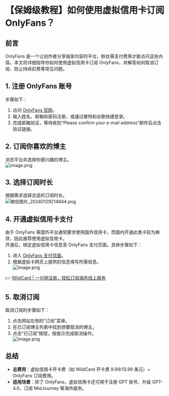 # 【保姆级教程】如何使用虚拟信用卡订阅OnlyFans？

## 前言
OnlyFans 是一个让创作者分享独家内容的平台，粉丝需支付费用才能访问这些内容。本文将详细指导你如何使用虚拟信用卡订阅 OnlyFans，并解答如何取消订阅、防止持续扣费等常见问题。

## 1. 注册 OnlyFans 账号
步骤如下：
1. 访问 [OnlyFans 官网](https://onlyfans.com/)。
2. 输入姓名、邮箱和密码注册，或通过推特和谷歌快捷登录。
3. 完成邮箱验证，等待收到“Please confirm your e-mail address”邮件后点击验证链接。

## 2. 订阅你喜欢的博主
浏览平台并选择你感兴趣的博主。  
![image.png](https://bbtdd.com/img/019455735412030.webp)

## 3. 选择订阅时长
根据需求选择合适的订阅时长。  
![微信图片_20240129214844.png](https://bbtdd.com/img/4448041510.webp)

## 4. 开通虚拟信用卡支付
由于 OnlyFans 等国外平台通常要求使用国外信用卡，而国内开通此类卡较为麻烦，因此推荐使用虚拟信用卡。  
开通后，绑定虚拟信用卡信息至 OnlyFans 支付页面。具体步骤如下：
1. 进入 [OnlyFans 支付页面](https://onlyfans.com/my/payments/add_card)。
2. 根据虚拟卡网页上提供的信息填写所需信息。  
![image.png](https://bbtdd.com/img/520398030638535.webp)

👉 [WildCard | 一分钟注册，轻松订阅海外线上服务](https://bbtdd.com/WildCard)

## 5. 取消订阅
取消订阅的步骤如下：
1. 点击网站左侧的“订阅”菜单。
2. 在已订阅博主列表中找到想要取消的博主。
3. 点击“已订阅”按钮，按提示完成取消操作。  
![image.png](https://bbtdd.com/img/774734794095648.webp)

## 总结
- **总费用**：虚拟信用卡开卡费（如 WildCard 开卡费 9.99/13.99 美元）+ OnlyFans 订阅费用。
- **适用场景**：除了 OnlyFans，虚拟信用卡还可用于注册 GPT 账号、升级 GPT-4.0、订阅 MidJourney 等海外服务。